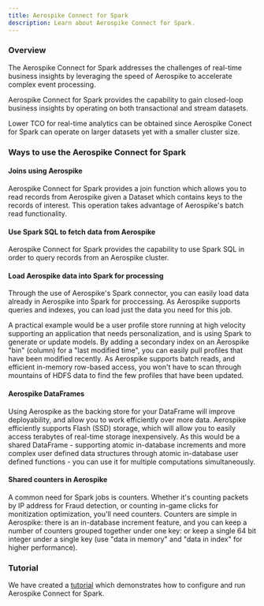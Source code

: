 ```yaml
---
title: Aerospike Connect for Spark
description: Learn about Aerospike Connect for Spark.
---
```


### Overview

The Aerospike Connect for Spark addresses the challenges of real-time business insights by leveraging the speed of Aerospike to accelerate complex event processing.

Aerospike Connect for Spark provides the capability to gain closed-loop business insights by operating on both transactional and stream datasets.

Lower TCO for real-time analytics can be obtained since Aerospike Conect for Spark can operate on larger datasets yet with a smaller cluster size.


### Ways to use the Aerospike Connect for Spark

#### Joins using Aerospike

Aerospike Connect for Spark provides a join function which allows you to read records from Aerospike given a Dataset which contains keys to the records of interest. This operation takes advantage of Aerospike's batch read functionality.

#### Use Spark SQL to fetch data from Aerospike

Aerospike Connect for Spark provides the capability to use Spark SQL in order to query records from an Aerospike cluster.

#### Load Aerospike data into Spark for processing

Through the use of Aerospike's Spark connector, you can easily load data already in Aerospike into Spark for proccessing. As Aerospike supports queries and indexes, you can load just the data you need for this job.

A practical example would be a user profile store running at high velocity supporting an application that needs personalization, and is using Spark to generate or update models. By adding a secondary index on an Aerospike "bin" (column) for a "last modified time", you can easily pull profiles that have been modified recently. As Aerospike supports batch reads, and efficient in-memory row-based access, you won't have to scan through mountains of HDFS data to find the few profiles that have been updated.

#### Aerospike DataFrames

Using Aerospike as the backing store for your DataFrame will improve deployability, and allow you to work efficiently over more data. Aerospike efficiently supports Flash (SSD) storage, which will allow you to easily access terabytes of real-time storage inexpensively. As this would be a shared DataFrame - supporting atomic in-database increments and more complex user defined data structures through atomic in-database user defined functions - you can use it for multiple computations simultaneously.

#### Shared counters in Aerospike

A common need for Spark jobs is counters. Whether it's counting packets by IP address for Fraud detection, or counting in-game clicks for monitization optimization, you'll need counters. Counters are simple in Aerospike: there is an in-database increment feature, and you can keep a number of counters grouped together under one key: or keep a single 64 bit integer under a single key (use "data in memory" and "data in index" for higher performance).

### Tutorial

We have created a [tutorial](/docs/connectors/enterprise/spark/tutorial.html) which demonstrates how to configure and run Aerospike Connect for Spark.
